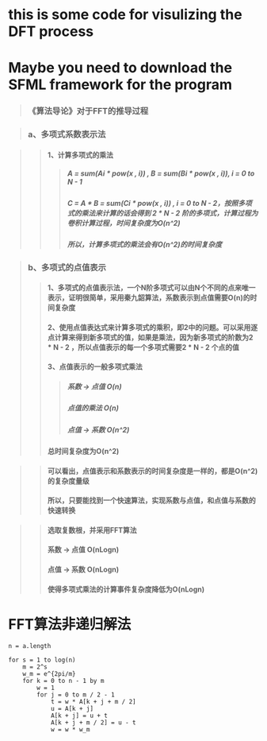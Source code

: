 # this is some code for visulizing the DFT process
# Maybe you need to download the SFML framework for the program


> ### 《算法导论》对于FFT的推导过程

> ### a、多项式系数表示法

>> #### 1、计算多项式的乘法
>>> ##### A = sum(Ai * pow(x , i)) , B = sum(Bi * pow(x , i)), i = 0 to N - 1
>>> ##### C = A * B = sum(Ci * pow(x , i)) , i = 0 to N - 2，按照多项式的乘法来计算的话会得到 2 * N - 2 阶的多项式，计算过程为卷积计算过程，时间复杂度为O(n^2)
>>> ##### 所以，计算多项式的乘法会有O(n^2)的时间复杂度


> ### b、多项式的点值表示
>> #### 1、多项式的点值表示法，一个N阶多项式可以由N个不同的点来唯一表示，证明很简单，采用秦九韶算法，系数表示到点值需要O(n)的时间复杂度
>> #### 2、使用点值表达式来计算多项式的乘积，即2中的问题。可以采用逐点计算来得到新多项式的值，如果是乘法，因为新多项式的阶数为2 * N - 2 ，所以点值表示的每一个多项式需要2 * N - 2 个点的值
>> #### 3、点值表示的一般多项式乘法 
>>> ##### 系数 -> 点值 O(n)
>>> ##### 点值的乘法 O(n)
>>> ##### 点值 -> 系数 O(n^2)
>> #### 总时间复杂度为O(n^2)

>> #### 可以看出，点值表示和系数表示的时间复杂度是一样的，都是O(n^2)的复杂度量级
>> #### 所以，只要能找到一个快速算法，实现系数与点值，和点值与系数的快速转换

>> #### 选取复数根，并采用FFT算法
>> #### 系数 -> 点值 O(nLogn)
>> #### 点值 -> 系数 O(nLogn)
>> #### 使得多项式乘法的计算事件复杂度降低为O(nLogn)

# FFT算法非递归解法
```
n = a.length  

for s = 1 to log(n)
    m = 2^s
    w_m = e^{2pi/m}
    for k = 0 to n - 1 by m
        w = 1
        for j = 0 to m / 2 - 1
            t = w * A[k + j + m / 2]
            u = A[k + j]
            A[k + j] = u + t
            A[k + j + m / 2] = u - t
            w = w * w_m
```

